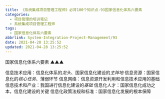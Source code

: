 ```yaml
---
title: 《系统集成项目管理工程师》必背100个知识点-93国家信息化体系六要素
categories:
  - 项目管理的培训笔记
  - 系统集成项目管理工程师
tags:
  - 国家信息化体系六要素
abbrlink: System-Integration-Project-Management/93
date: 2021-04-28 13:25:52
updated: 2021-04-28 13:25:52
---
```


国家信息化体系六要素 ▲▲▲

信息技术应用：信息化体系的*龙头*、国家信息化建设的*主阵地*
信息资源：国家信息化的*核心任务*、薄弱环节
信息网络：信息资源开发利用和信息技术应用的基础
信息技术和产业：我国进行信息化建设的*基础*
信息化人才：国家信息化成功之本，信息化建设的关键
信息化政策法规和标准：国家信息化发展的根本保障
